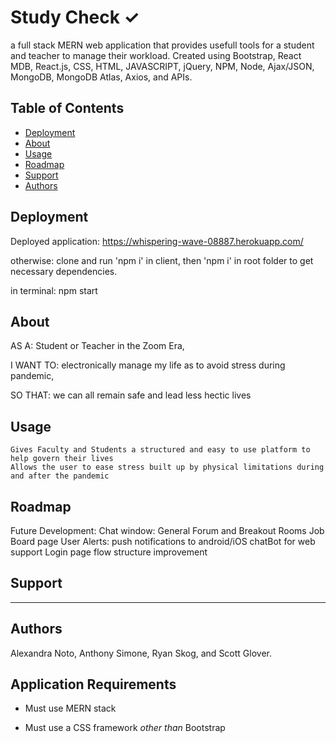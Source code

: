 # Study Check &#10003;

a full stack MERN web application that provides usefull tools for a student and teacher to manage their workload. Created using Bootstrap, React MDB, React.js, CSS, HTML, JAVASCRIPT, jQuery, NPM, Node, Ajax/JSON, MongoDB, MongoDB Atlas, Axios, and APIs. 

## Table of Contents

- [Deployment](#Deployment)
- [About](#about)
- [Usage](#usage)
- [Roadmap](#roadmap)
- [Support](#support)
- [Authors](#authors)

## Deployment

Deployed application: 
 https://whispering-wave-08887.herokuapp.com/

otherwise: 
clone and run 'npm i' in client, then 'npm i' in root folder to get necessary dependencies.

in terminal: npm start

## About

AS A: Student or Teacher in the Zoom Era,

I WANT TO: electronically manage my life as to avoid stress during pandemic,

SO THAT: we can all remain safe and  lead less hectic lives

## Usage
    Gives Faculty and Students a structured and easy to use platform to help govern their lives
    Allows the user to ease stress built up by physical limitations during and after the pandemic


## Roadmap

Future Development:
    Chat window: General Forum and Breakout Rooms
    Job Board page
    User Alerts: push notifications to android/iOS
    chatBot for web support
    Login page flow structure improvement


## Support
-----


## Authors

Alexandra Noto, Anthony Simone, Ryan Skog, and Scott Glover. 

## Application Requirements

* Must use MERN stack

* Must use a CSS framework _other than_ Bootstrap